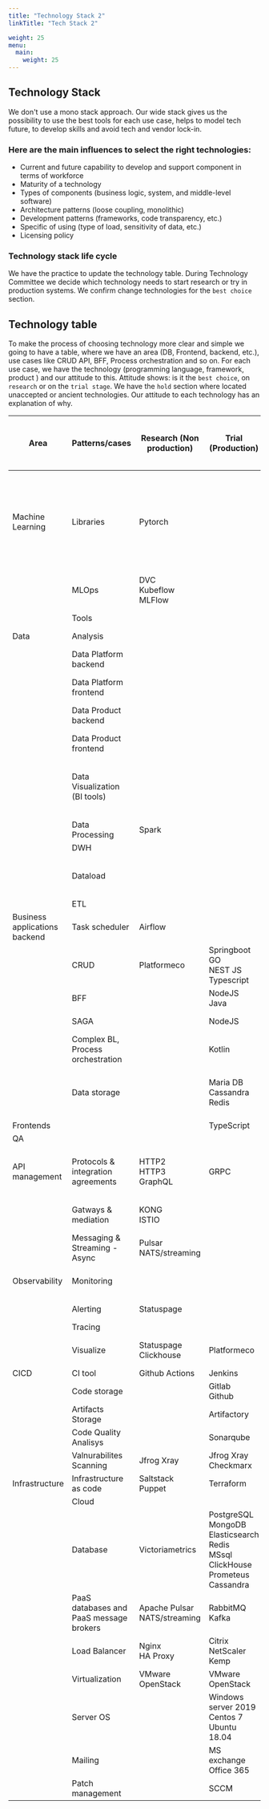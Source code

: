 ```yaml
---
title: "Technology Stack 2"
linkTitle: "Tech Stack 2"

weight: 25
menu:
  main:
    weight: 25
---
```

<section class="row td-box td-box--1 position-relative td-box--gradient td-box--height-auto">
	<div class="container text-center td-arrow-down">
		<span class="h4 mb-0">
<h1>Technology Stack</h1>

<p>We don't use a mono stack approach. Our wide stack gives us the possibility to use the best tools for each use case, helps to model tech future, to develop skills and avoid tech and vendor lock-in.</p></span></div>
</section>

<div class="row justify-content-md-center"><div class="col-lg-9 mt-5 td-content ">



### Here are the main influences to select the right technologies:

* Current and future capability to develop and support component in terms of workforce
* Maturity of a technology
* Types of components (business logic, system, and middle-level software)
* Architecture patterns (loose coupling, monolithic)
* Development patterns (frameworks, code transparency, etc.)
* Specific of using (type of load, sensitivity of data, etc.)
* Licensing policy


### Technology stack life cycle
We have the practice to update the technology table. During Technology Committee we decide which technology needs to start research or try in production systems. We confirm change technologies for the `best choice` section.

## Technology table
To make the process of choosing technology more clear and simple we going to have a table, where we have an area (DB, Frontend, backend, etc.), use cases like CRUD API, BFF, Process orchestration and so on. For each use case, we have the technology (programming language, framework, product ) and our attitude to this. Attitude shows: is it the `best choice`, on `research` or on the `trial stage`. We have the `hold` section where located unaccepted or ancient technologies. Our attitude to each technology has an explanation of why.


| Area                          | Patterns/cases                          | Research (Non production)       | Trial (Production)                                                                               | Best choice for new components (Production)                                                                       | Hold (Legacy in production and unaccepted or ancient technologies) |
| ----------------------------- | --------------------------------------- | ------------------------------- | ------------------------------------------------------------------------------------------------ | ----------------------------------------------------------------------------------------------------------------- | ------------------------------------------------------------------ |
| Machine Learning              | Libraries                               | Pytorch                         |                                                                                                  | Scikit-learn<br>LightGBM<br>Catboost<br>Pandas<br>Matplotlib<br>Plotly<br>OpenCV<br>TensorFlow (Keras)<br>Seaborn |                                                                    |
|                               | MLOps                                   | DVC<br>Kubeflow<br>MLFlow       |                                                                                                  |                                                                                                                   |                                                                    |
|                               | Tools                                   |                                 |                                                                                                  | Jupyter Notebook                                                                                                  | JupyterHub                                                         |
| Data                          | Analysis                                |                                 |                                                                                                  | Python 3                                                                                                          |                                                                    |
|                               | Data Platform backend                   |                                 |                                                                                                  | GO<br>JAVA<br>Django                                                                                              |                                                                    |
|                               | Data Platform frontend                  |                                 |                                                                                                  | Next.js                                                                                                           |                                                                    |
|                               | Data Product backend                    |                                 |                                                                                                  | Flask<br>AsyncIO<br>Python                                                                                        |                                                                    |
|                               | Data Product frontend                   |                                 |                                                                                                  | React                                                                                                             |                                                                    |
|                               | Data Visualization (BI tools)           |                                 |                                                                                                  | Power BI<br>Tableau                                                                                               | QlikView<br>SQL Server Reporting Services<br>SAP BusinessObjects   |
|                               | Data Processing                         | Spark                           |                                                                                                  |                                                                                                                   |                                                                    |
|                               | DWH                                     |                                 |                                                                                                  | Greenplum                                                                                                         |                                                                    |
|                               | Dataload                                |                                 |                                                                                                  | Kafka<br>Yandex Object Storage S3                                                                                 | Hadoop<br>MinIO                                                    |
|                               | ETL                                     |                                 |                                                                                                  | NiFi                                                                                                              | Talend                                                             |
| Business applications backend | Task scheduler                          | Airflow                         |                                                                                                  |                                                                                                                   |                                                                    |
|                               | CRUD                                    | Platformeco                     | Springboot<br>GO<br>NEST JS<br>Typescript                                                        | NodeJS<br>Kotlin<br>Java                                                                                          | Python                                                             |
|                               | BFF                                     |                                 | NodeJS<br>Java                                                                                   | Platformeco                                                                                                       | Python                                                             |
|                               | SAGA                                    |                                 | NodeJS                                                                                           | Kotlin<br>Java                                                                                                    |                                                                    |
|                               | Complex BL, Process orchestration       |                                 | Kotlin                                                                                           | Camunda                                                                                                           |                                                                    |
|                               | Data storage                            |                                 | Maria DB<br>Cassandra<br>Redis                                                                   | MongoDB<br>1C<br>PostgeSQL<br>Magenceo                                                                            | Oracle<br>MS SQL<br>FTPS /SFTP<br>RMS<br>My SQL                    |
| Frontends                     |                                         |                                 | TypeScript                                                                                       | JavaScript                                                                                                        | php                                                                |
| QA                            |                                         |                                 |                                                                                                  |                                                                                                                   |                                                                    |
| API management                | Protocols & integration agreements      | HTTP2<br>HTTP3<br>GraphQL       | GRPC                                                                                             | REST API | KeepAlive<br>HTTP RPC (Experience API)<br>WebSocket                                                    | SOAP<br>File Transfer<br>DB link<br>Batch transfer<br>FTPS /SFTP   |
|                               | Gatways & mediation                     | KONG<br>ISTIO                   |                                                                                                  | APIGEE                                                                                                            | ESB<br>Direct Integration                                          |
|                               | Messaging & Streaming - Async           | Pulsar<br>NATS/streaming        |                                                                                                  | AMQP (RabbitMQ)<br>Kafka                                                                                          | JMS<br>ActiveMQ                                                    |
| Observability                 | Monitoring                              |                                 |                                                                                                  | Prometheus<br>Zabbix<br>Dynatrace                                                                                 | Pingdom<br>ELK                                                     |
|                               | Alerting                                | Statuspage                      |                                                                                                  | Opsgenie<br>Slack                                                                                                 | Telegram<br>Grafana                                                |
|                               | Tracing                                 |                                 |                                                                                                  | Dynatrace                                                                                                         |                                                                    |
|                               | Visualize                               | Statuspage<br>Clickhouse        | Platformeco                                                                                      | Power BI<br>Grafana<br>Dynatrace                                                                                  | Zabbix<br>Kibana                                                   |
| CICD                          | CI tool                                 | Github Actions                  | Jenkins                                                                                          | Jenkins                                                                                                           | Gitlab CI/CD                                                       |
|                               | Code storage                            |                                 | Gitlab<br>Github                                                                                 | Github                                                                                                            | Gitlab                                                             |
|                               | Artifacts Storage                       |                                 | Artifactory                                                                                      | Artifactory                                                                                                       | Nexus                                                              |
|                               | Code Quality Analisys                   |                                 | Sonarqube                                                                                        | Sonarqube                                                                                                         |                                                                    |
|                               | Valnurabilites Scanning                 | Jfrog Xray                      | Jfrog Xray<br>Checkmarx                                                                          | Jfrog Xray                                                                                                        |                                                                    |
| Infrastructure                | Infrastructure as code                  | Saltstack<br>Puppet             | Terraform                                                                                        | Terraform                                                                                                         |                                                                    |
|                               | Cloud                                   |                                 |                                                                                                  |                                                                                                                   |                                                                    |
|                               | Database                                | Victoriametrics                 | PostgreSQL<br>MongoDB<br>Elasticsearch<br>Redis<br>MSsql<br>ClickHouse<br>Prometeus<br>Cassandra |                                                                                                                   | Oracle                                                             |
|                               | PaaS databases and PaaS message brokers | Apache Pulsar<br>NATS/streaming | RabbitMQ<br>Kafka                                                                                |                                                                                                                   |                                                                    |
|                               | Load Balancer                           | Nginx<br>HA Proxy               | Citrix NetScaler<br>Kemp                                                                         |                                                                                                                   |                                                                    |
|                               | Virtualization                          | VMware<br>OpenStack             | VMware<br>OpenStack                                                                              |                                                                                                                   |                                                                    |
|                               | Server OS                               |                                 | Windows server 2019<br>Centos 7<br>Ubuntu 18.04                                                  |                                                                                                                   |                                                                    |
|                               | Mailing                                 |                                 | MS exchange<br>Office 365                                                                        |                                                                                                                   |                                                                    |
|                               | Patch management                        |                                 | SCCM                                                                                             |                                                                                                                   |

</div></div>